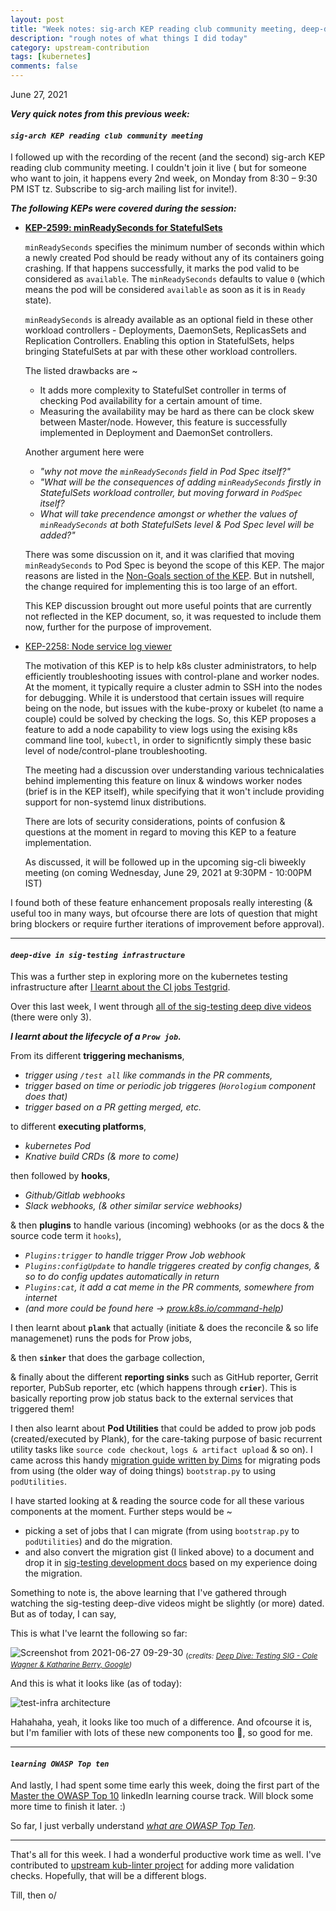 ```yaml
---
layout: post
title: "Week notes: sig-arch KEP reading club community meeting, deep-dive in sig-testing infrastructure, learning OWASP Top ten #26"
description: "rough notes of what things I did today"
category: upstream-contribution
tags: [kubernetes]
comments: false
---
```


June 27, 2021

***Very quick notes from this previous week:***


#### ***`sig-arch KEP reading club community meeting`***

I followed up with the recording of the recent (and the second) sig-arch KEP reading club community meeting. I couldn't join it live ( but for someone who want to join, it happens every 2nd week, on Monday from 8:30 – 9:30 PM IST tz. Subscribe to sig-arch mailing list for invite!). <!-- break -->

***The following KEPs were covered during the session:***

- **[KEP-2599: minReadySeconds for StatefulSets](https://github.com/kubernetes/enhancements/tree/master/keps/sig-apps/2599-minreadyseconds-for-statefulsets)**
   
  `minReadySeconds` specifies the minimum number of seconds within which a newly created Pod should be ready without any of its containers going crashing. If that happens successfully, it marks the pod valid to be considered as `available`. The `minReadySeconds` defaults to value `0` (which means the pod will be considered `available` as soon as it is in `Ready` state).

  `minReadySeconds` is already available as an optional field in these other workload controllers - Deployments, DaemonSets, ReplicasSets and Replication Controllers. Enabling this option in StatefulSets, helps bringing StatefulSets at par with these other workload controllers.
  
   The listed drawbacks are ~
    - It adds more complexity to StatefulSet controller in terms of checking Pod availability for a certain amount of time. 
    - Measuring the availability may be hard as there can be clock skew between Master/node. However, this feature is successfully implemented in Deployment and DaemonSet controllers.
   
   Another argument here were
    - *"why not move the `minReadySeconds` field in Pod Spec itself?"*
    - *"What will be the consequences of adding `minReadySeconds` firstly in StatefulSets workload controller, but moving forward in `PodSpec` itself?* 
    - *What will take precendence amongst or whether the values of `minReadySeconds` at both StatefulSets level & Pod Spec level will be added?"*
   
   There was some discussion on it, and it was clarified that moving `minReadySeconds` to Pod Spec is beyond the scope of this KEP. The major reasons are listed in the [Non-Goals section of the KEP](https://github.com/kubernetes/enhancements/tree/master/keps/sig-apps/2599-minreadyseconds-for-statefulsets#non-goals). But in nutshell, the change required for implementing this is too large of an effort.
   
   This KEP discussion brought out more useful points that are currently not reflected in the KEP document, so, it was requested to include them now, further for the purpose of improvement.
   
- [KEP-2258: Node service log viewer](https://github.com/kubernetes/enhancements/blob/master/keps/sig-windows/2258-node-service-log-viewer/README.md)
 
  The motivation of this KEP is to help k8s cluster administrators, to help efficiently troubleshooting issues with control-plane and worker nodes. At the moment, it typically require a cluster admin to SSH into the nodes for debugging. While it is understood that certain issues will require being on the node, but issues with the kube-proxy or kubelet (to name a couple) could be solved by checking the logs. So, this KEP proposes a feature to add a node capability to view logs using the exising k8s command line tool, `kubectl`, in order to significntly simply these basic level of node/control-plane troubleshooting.
  
  The meeting had a discussion over understanding various technicalaties behind implementing this feature on linux & windows worker nodes (brief is in the KEP itself), while specifying that it won't include providing support for non-systemd linux distributions.
  
  There are lots of security considerations, points of confusion & questions at the moment in regard to moving this KEP to a feature implementation.
  
  As discussed, it will be followed up in the upcoming sig-cli biweekly meeting (on coming Wednesday, June 29, 2021 at 9:30PM - 10:00PM IST) 
  

I found both of these feature enhancement proposals really interesting (& useful too in many ways, but ofcourse there are lots of question that might bring blockers or require further iterations of improvement before approval). 

---

#### ***`deep-dive in sig-testing infrastructure`***

This was a further step in exploring more on the kubernetes testing infrastructure after [I learnt about the CI jobs Testgrid](https://www.psaggu.com/upstream-contribution/2021/06/10/notes.html).

Over this last week, I went through [all of the sig-testing deep dive videos](https://www.youtube.com/results?search_query=sig+testing+deep+dive) (there were only 3).

***I learnt about the lifecycle of a `Prow job`.***

From its different **triggering mechanisms**, 
- *trigger using `/test all` like commands in the PR comments,*
- *trigger based on time or periodic job triggeres (`Horologium` component does that)*
- *trigger based on a PR getting merged, etc.*

to different **executing platforms**,
- *kubernetes Pod*
- *Knative build CRDs (& more to come)*

then followed by **hooks**,
- *Github/Gitlab webhooks*
- *Slack webhooks, (& other similar service webhooks)*

& then **plugins** to handle various (incoming) webhooks (or as the docs & the source code term it `hooks`),
- *`Plugins:trigger` to handle trigger Prow Job webhook*
- *`Plugins:configUpdate` to handle triggeres created by config changes, & so to do config updates automatically in return*
- *`Plugins:cat`, it add a cat meme in the PR comments, somewhere from internet*
- *(and more could be found here -> [prow.k8s.io/command-help](https://prow.k8s.io/command-help))*

I then learnt about **`plank`** that actually (initiate & does the reconcile & so life managemenet) runs the pods for Prow jobs,

& then **`sinker`** that does the garbage collection,

& finally about the different **reporting sinks** such as GitHub reporter, Gerrit reporter, PubSub reporter, etc (which happens through **`crier`**). This is basically reporting prow job status back to the external services that triggered them!

I then also learnt about **Pod Utilities** that could be added to prow job pods (created/executed by Plank), for the care-taking purpose of basic recurrent utility tasks like `source code checkout`, `logs & artifact upload` & so on). I came across this handy [migration guide written by Dims](https://gist.github.com/dims/c1296f8ed42238baea0a5fcae45f4cf4) for migrating pods from using (the older way of doing things) `bootstrap.py` to using `podUtilities`. 

I have started looking at & reading the source code for all these various components at the moment. Further steps would be ~
- picking a set of jobs that I can migrate (from using `bootstrap.py` to `podUtilities`) and do the migration.
- and also convert the migration gist (I linked above) to a document and drop it in [sig-testing development docs](https://github.com/kubernetes/community/tree/master/contributors/devel/sig-testing) based on my experience doing the migration.

Something to note is, the above learning that I've gathered through watching the sig-testing deep-dive videos might be slightly (or more) dated. But as of today, I can say, 

This is what I've learnt the following so far:

![Screenshot from 2021-06-27 09-29-30](https://user-images.githubusercontent.com/30499743/123533212-1f187d00-d731-11eb-8193-e560c88005e0.png)
<sub>(*credits: [Deep Dive: Testing SIG - Cole Wagner & Katharine Berry, Google](https://www.youtube.com/watch?v=1rwiKDTJILY&t=616s))*</sub>


And this is what it looks like (as of today):

![test-infra architecture](https://raw.githubusercontent.com/kubernetes/test-infra/746533ea3361590cc28fdcf5f847e98548d99672/docs/architecture.svg)

Hahahaha, yeah, it looks like too much of a difference. And ofcourse it is, but I'm familier with lots of these new components too 🙂, so good for me.

---


#### ***`learning OWASP Top ten`***

And lastly, I had spent some time early this week, doing the first part of the [Master the OWASP Top 10](https://www.linkedin.com/learning/paths/master-the-owasp-top-10?u=2056732) linkedIn learning course track. Will block some more time to finish it later. :)

So far, I just verbally understand *[what are OWASP Top Ten](https://owasp.org/www-project-top-ten/).*

---

That's all for this week. I had a wonderful productive work time as well. I've contributed to [upstream kub-linter project](https://github.com/stackrox/kube-linter) for adding more validation checks. Hopefully, that will be a different blogs. 

Till, then o/
